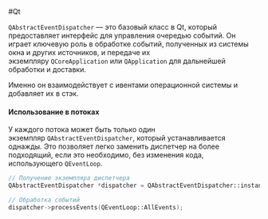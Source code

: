 #Qt

`QAbstractEventDispatcher` — это базовый класс в Qt, который предоставляет интерфейс для управления очередью событий. Он играет ключевую роль в обработке событий, полученных из системы окна и других источников, и передаче их экземпляру `QCoreApplication` или `QApplication` для дальнейшей обработки и доставки.

Именно он взаимодействует с ивентами операционной системы и добавляет их в стэк.
#### Использование в потоках

У каждого потока может быть только один экземпляр `QAbstractEventDispatcher`, который устанавливается однажды. Это позволяет легко заменить диспетчер на более подходящий, если это необходимо, без изменения кода, использующего `QEventLoop`.

```c++
// Получение экземпляра диспетчера 
QAbstractEventDispatcher *dispatcher = QAbstractEventDispatcher::instance(); 

// Обработка событий 
dispatcher->processEvents(QEventLoop::AllEvents);
```